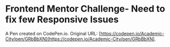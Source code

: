 # Frontend Mentor Challenge- Need to fix few Responsive Issues

A Pen created on CodePen.io. Original URL: [https://codepen.io/Academic-City/pen/GRbBbXN](https://codepen.io/Academic-City/pen/GRbBbXN).


